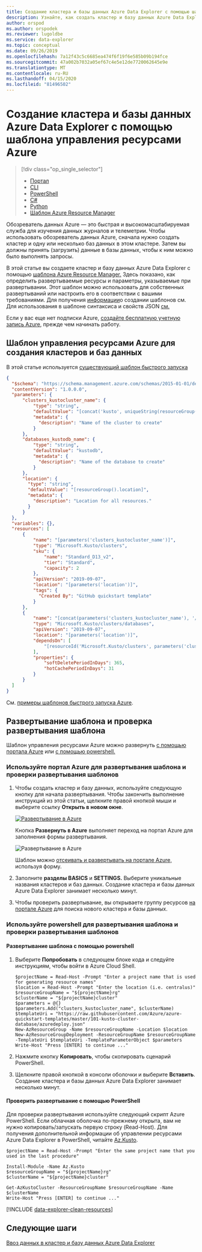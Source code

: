 ```yaml
---
title: Создание кластера и базы данных Azure Data Explorer с помощью шаблона управления ресурсами Azure
description: Узнайте, как создать кластер и базу данных Azure Data Explorer с помощью шаблона управления ресурсами Azure
author: orspod
ms.author: orspodek
ms.reviewer: lugoldbe
ms.service: data-explorer
ms.topic: conceptual
ms.date: 09/26/2019
ms.openlocfilehash: 7a12f43c5c6685ea474f6f19f6e585b09b194fce
ms.sourcegitcommit: 47a002b7032a05ef67c4e5e12de7720062645e9e
ms.translationtype: MT
ms.contentlocale: ru-RU
ms.lasthandoff: 04/15/2020
ms.locfileid: "81496502"
---
```

# <a name="create-an-azure-data-explorer-cluster-and-database-by-using-an-azure-resource-manager-template"></a>Создание кластера и базы данных Azure Data Explorer с помощью шаблона управления ресурсами Azure

> [!div class="op_single_selector"]
> * [Портал](create-cluster-database-portal.md)
> * [CLI](create-cluster-database-cli.md)
> * [PowerShell](create-cluster-database-powershell.md)
> * [C#](create-cluster-database-csharp.md)
> * [Python](create-cluster-database-python.md)
> * [Шаблон Azure Resource Manager](create-cluster-database-resource-manager.md)

Обозреватель данных Azure — это быстрая и высокомасштабируемая служба для изучения данных журналов и телеметрии. Чтобы использовать обозреватель данных Azure, сначала нужно создать кластер и одну или несколько баз данных в этом кластере. Затем вы должны принять (загрузить) данные в базы данных, чтобы к ним можно было выполнять запросы. 

В этой статье вы создаете кластер и базу данных Azure Data Explorer с помощью [шаблона Azure Resource Manager.](/azure/azure-resource-manager/management/overview) Здесь показано, как определить развертываемые ресурсы и параметры, указываемые при развертывании. Этот шаблон можно использовать для собственных развертываний или настроить его в соответствии с вашими требованиями. Для получения [информации](/azure/azure-resource-manager/resource-group-authoring-templates)о создании шаблонов см. Для использования в шаблоне синтаксиса и свойств JSON [см.](/azure/templates/microsoft.kusto/allversions)

Если у вас еще нет подписки Azure, [создайте бесплатную учетную запись Azure](https://azure.microsoft.com/free/), прежде чем начинать работу.

## <a name="azure-resource-manager-template-for-cluster-and-database-creation"></a>Шаблон управления ресурсами Azure для создания кластеров и баз данных

В этой статье используется [существующий шаблон быстрого запуска](https://raw.githubusercontent.com/Azure/azure-quickstart-templates/master/101-kusto-cluster-database/azuredeploy.json)

```json
{
  "$schema": "https://schema.management.azure.com/schemas/2015-01-01/deploymentTemplate.json#",
  "contentVersion": "1.0.0.0",
  "parameters": {
      "clusters_kustocluster_name": {
          "type": "string",
          "defaultValue": "[concat('kusto', uniqueString(resourceGroup().id))]",
          "metadata": {
            "description": "Name of the cluster to create"
          }
      },
      "databases_kustodb_name": {
          "type": "string",
          "defaultValue": "kustodb",
          "metadata": {
            "description": "Name of the database to create"
          }
      },
      "location": {
        "type": "string",
        "defaultValue": "[resourceGroup().location]",
        "metadata": {
          "description": "Location for all resources."
        }
      }
  },
  "variables": {},
  "resources": [
      {
          "name": "[parameters('clusters_kustocluster_name')]",
          "type": "Microsoft.Kusto/clusters",
          "sku": {
              "name": "Standard_D13_v2",
              "tier": "Standard",
              "capacity": 2
          },
          "apiVersion": "2019-09-07",
          "location": "[parameters('location')]",
          "tags": {
            "Created By": "GitHub quickstart template"
          }
      },
      {
          "name": "[concat(parameters('clusters_kustocluster_name'), '/', parameters('databases_kustodb_name'))]",
          "type": "Microsoft.Kusto/clusters/databases",
          "apiVersion": "2019-09-07",
          "location": "[parameters('location')]",
          "dependsOn": [
              "[resourceId('Microsoft.Kusto/clusters', parameters('clusters_kustocluster_name'))]"
          ],
          "properties": {
              "softDeletePeriodInDays": 365,
              "hotCachePeriodInDays": 31
          }
      }
  ]
}
```

См. [примеры шаблонов быстрого запуска Azure](https://azure.microsoft.com/resources/templates/).

## <a name="deploy-the-template-and-verify-template-deployment"></a>Развертывание шаблона и проверка развертывания шаблона

Шаблон управления ресурсами Azure можно развернуть [с помощью портала Azure](#use-the-azure-portal-to-deploy-the-template-and-verify-template-deployment) или [с помощью powershell.](#use-powershell-to-deploy-the-template-and-verify-template-deployment)

### <a name="use-the-azure-portal-to-deploy-the-template-and-verify-template-deployment"></a>Используйте портал Azure для развертывания шаблона и проверки развертывания шаблонов

1. Чтобы создать кластер и базу данных, используйте следующую кнопку для начала развертывания. Чтобы закончить выполнение инструкций из этой статьи, щелкните правой кнопкой мыши и выберите ссылку **Открыть в новом окне**.

    [![Развертывание в Azure](media/create-cluster-database-resource-manager/deploybutton.png)](https://portal.azure.com/#create/Microsoft.Template/uri/https%3A%2F%2Fraw.githubusercontent.com%2FAzure%2Fazure-quickstart-templates%2Fmaster%2F101-kusto-cluster-database%2Fazuredeploy.json)

    Кнопка **Развернуть в Azure** выполняет переход на портал Azure для заполнения формы развертывания.

    ![Развертывание в Azure](media/create-cluster-database-resource-manager/deploy-2-azure.png)

    Шаблон можно [отсеивать и развертывать на портале Azure,](/azure/azure-resource-manager/resource-manager-quickstart-create-templates-use-the-portal#edit-and-deploy-the-template) используя форму.

1. Заполните **разделы BASICS** и **SETTINGS.** Выберите уникальные названия кластеров и баз данных.
Создание кластера и базы данных Azure Data Explorer занимает несколько минут.

1. Чтобы проверить развертывание, вы открываете группу ресурсов [на портале Azure](https://portal.azure.com) для поиска нового кластера и базы данных. 

### <a name="use-powershell-to-deploy-the-template-and-verify-template-deployment"></a>Используйте powershell для развертывания шаблона и проверки развертывания шаблонов

#### <a name="deploy-the-template-using-powershell"></a>Развертывание шаблона с помощью powershell

1. Выберите **Попробовать** в следующем блоке кода и следуйте инструкциям, чтобы войти в Azure Cloud Shell.

    ```azurepowershell-interactive
    $projectName = Read-Host -Prompt "Enter a project name that is used for generating resource names"
    $location = Read-Host -Prompt "Enter the location (i.e. centralus)"
    $resourceGroupName = "${projectName}rg"
    $clusterName = "${projectName}cluster"
    $parameters = @{}
    $parameters.Add("clusters_kustocluster_name", $clusterName)
    $templateUri = "https://raw.githubusercontent.com/Azure/azure-quickstart-templates/master/101-kusto-cluster-database/azuredeploy.json"
    New-AzResourceGroup -Name $resourceGroupName -Location $location
    New-AzResourceGroupDeployment -ResourceGroupName $resourceGroupName -TemplateUri $templateUri -TemplateParameterObject $parameters
    Write-Host "Press [ENTER] to continue ..."
    ```

1. Нажмите кнопку **Копировать**, чтобы скопировать сценарий PowerShell.
1. Щелкните правой кнопкой в консоли оболочки и выберите **Вставить**.
Создание кластера и базы данных Azure Data Explorer занимает несколько минут.

#### <a name="verify-the-deployment-using-powershell"></a>Проверить развертывание с помощью PowerShell

Для проверки развертывания используйте следующий скрипт Azure PowerShell.  Если облачная оболочка по-прежнему открыта, вам не нужно копировать/запускать первую строку (Read-Host). Для получения дополнительной информации об управлении ресурсами Azure Data Explorer в PowerShell, читайте [Az.Kusto](/powershell/module/az.kusto/?view=azps-2.7.0). 

```azurepowershell-interactive
$projectName = Read-Host -Prompt "Enter the same project name that you used in the last procedure"

Install-Module -Name Az.Kusto
$resourceGroupName = "${projectName}rg"
$clusterName = "${projectName}cluster"

Get-AzKustoCluster -ResourceGroupName $resourceGroupName -Name $clusterName
Write-Host "Press [ENTER] to continue ..."
```

[!INCLUDE [data-explorer-clean-resources](includes/data-explorer-clean-resources.md)]

## <a name="next-steps"></a>Следующие шаги

[Ввоз данных в кластер и базу данных Azure Data Explorer](ingest-data-overview.md)
